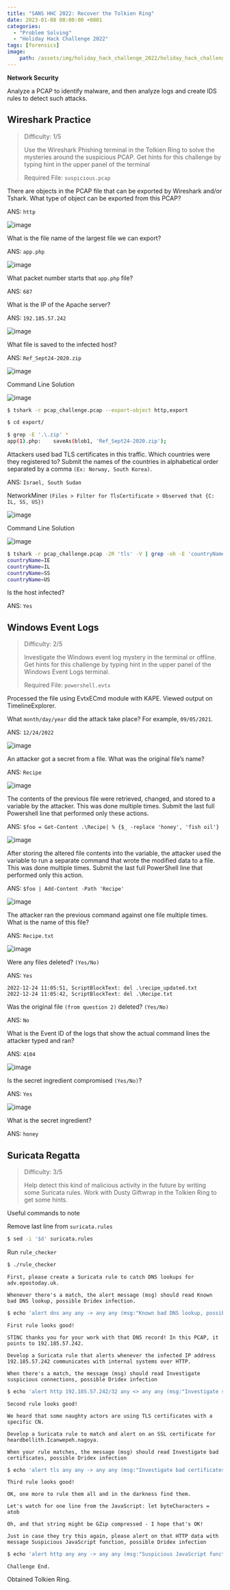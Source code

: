```yaml
---
title: "SANS HHC 2022: Recover the Tolkien Ring"
date: 2023-01-08 08:00:00 +0801
categories:
  - "Problem Solving"
  - "Holiday Hack Challenge 2022"
tags: [forensics]
image:
    path: /assets/img/holiday_hack_challenge_2022/holiday_hack_challenge_2022_banner.png
---
```

**Network Security**

Analyze a PCAP to identify malware, and then analyze logs and create IDS rules to detect such attacks.

## Wireshark Practice

>Difficulty: 1/5
>
>Use the Wireshark Phishing terminal in the Tolkien Ring to solve the mysteries around the suspicious PCAP. Get hints for this challenge by typing hint in the upper panel of the terminal
>
>Required File: `suspicious.pcap`

There are objects in the PCAP file that can be exported by Wireshark and/or Tshark. What type of object can be exported from this PCAP?

ANS: `http`

![image](/assets/img/holiday_hack_challenge_2022/da191c7470f5a76bc811dbcd2b8d4dbd0f0866c66c0c605e5a2111a99a0067d6.png)  

What is the file name of the largest file we can export?

ANS: `app.php`

![image](/assets/img/holiday_hack_challenge_2022/be1c31b9142937f5c122a95c9af5024bc4c5611f9093b252cf2dba9519b7853c.png)  

What packet number starts that `app.php` file?

ANS: `687`

What is the IP of the Apache server?

ANS: `192.185.57.242`

![image](/assets/img/holiday_hack_challenge_2022/9879aaea68ccd625e2b40473a00d9ccdbe3e97f0d1d8dcae234c2105af9c2f89.png)  

What file is saved to the infected host?

ANS: `Ref_Sept24-2020.zip`

![image](/assets/img/holiday_hack_challenge_2022/371e48bd03f989b7d6c44f9a40cc28f740dbbe862d26dcd3cbdb162a3e50949b.png)  

Command Line Solution

![image](/assets/img/holiday_hack_challenge_2022/bd5dc5b3e465a591a55afdaf36f80c757686f65e5c4d80b4645d872581cb53c1.png)  

```bash
$ tshark -r pcap_challenge.pcap --export-object http,export

$ cd export/

$ grep -E '.\.zip' *
app(1).php:    saveAs(blob1, 'Ref_Sept24-2020.zip');
```

Attackers used bad TLS certificates in this traffic. Which countries were they registered to? Submit the names of the countries in alphabetical order separated by a comma `(Ex: Norway, South Korea)`.

ANS: `Israel, South Sudan`

NetworkMiner `(Files > Filter for TlsCertificate > Observed that {C: IL, SS, US})`

![image](/assets/img/holiday_hack_challenge_2022/905388acaa6b4020c6687d87fd0a143e906f6eab38ba6707267f41020cf6f9d3.png)  

Command Line Solution

![image](/assets/img/holiday_hack_challenge_2022/3621d5d40311e7e47ee19314ea07ca7d8f96e9dae7082330c68a9ea7191c8239.png)  

```bash
$ tshark -r pcap_challenge.pcap -2R 'tls' -V | grep -oh -E 'countryName=..' | sort | uniq
countryName=IE
countryName=IL
countryName=SS
countryName=US
```

Is the host infected?

ANS: `Yes`

## Windows Event Logs

>Difficulty: 2/5
>
>Investigate the Windows event log mystery in the terminal or offline. Get hints for this challenge by typing hint in the upper panel of the Windows Event Logs terminal.
>
>Required File: `powershell.evtx`

Processed the file using EvtxECmd module with KAPE. Viewed output on TimelineExplorer.

What `month/day/year` did the attack take place? For example, `09/05/2021`.

ANS: `12/24/2022`

![image](/assets/img/holiday_hack_challenge_2022/04aeba38c722c0895887be33bcb96de2f365bbf8b5db3381da72979b3988e19e.png)  

An attacker got a secret from a file. What was the original file’s name?

ANS: `Recipe`

![image](/assets/img/holiday_hack_challenge_2022/a4d5c56ef33f2b65da2ce7824ca295efa8cc421f0590fc16578f694361688270.png)  

The contents of the previous file were retrieved, changed, and stored to a variable by the attacker. This was done multiple times. Submit the last full Powershell line that performed only these actions.

ANS: `$foo = Get-Content .\Recipe| % {$_ -replace 'honey', 'fish oil'}`

![image](/assets/img/holiday_hack_challenge_2022/c91c595b84c9905835669653894389c4f4d57ab38f2fd9a82f8fa86fcb67c1af.png)  

After storing the altered file contents into the variable, the attacker used the variable to run a separate command that wrote the modified data to a file. This was done multiple times. Submit the last full PowerShell line that performed only this action.

ANS: `$foo | Add-Content -Path 'Recipe'`

![image](/assets/img/holiday_hack_challenge_2022/e972bc2a4a8170660af79064d9f2fd0159cadde8fcb0e4969a101cbc07bd417e.png)  

The attacker ran the previous command against one file multiple times. What is the name of this file?

ANS: `Recipe.txt`

![image](/assets/img/holiday_hack_challenge_2022/40c06b62f1c85c2427eb33e571e656a8464bf2df5d94fe371c6e45d51e4941e3.png)  

Were any files deleted? `(Yes/No)`

ANS: `Yes`

```
2022-12-24 11:05:51, ScriptBlockText: del .\recipe_updated.txt
2022-12-24 11:05:42, ScriptBlockText: del .\Recipe.txt
```

Was the original file `(from question 2)` deleted? `(Yes/No)`

ANS: `No`

What is the Event ID of the logs that show the actual command lines the attacker typed and ran?

ANS: `4104`

![image](/assets/img/holiday_hack_challenge_2022/82f870e9d79f2fb6c372f29ec4b3a25a6942c53301944e8a57ec12bafcf553f3.png)  

Is the secret ingredient compromised `(Yes/No)`?

ANS: `Yes`

![image](/assets/img/holiday_hack_challenge_2022/510324d8bab1bf94cb6e26b5f0317d1700ca47b403f085be6a9ee7c9a3738e6a.png)  

What is the secret ingredient?

ANS: `honey`

## Suricata Regatta

>Difficulty: 3/5
>
>Help detect this kind of malicious activity in the future by writing some Suricata rules. Work with Dusty Giftwrap in the Tolkien Ring to get some hints.

Useful commands to note

Remove last line from `suricata.rules`

```bash
$ sed -i '$d' suricata.rules
```

Run `rule_checker`

```bash
$ ./rule_checker
```

```
First, please create a Suricata rule to catch DNS lookups for adv.epostoday.uk.

Whenever there's a match, the alert message (msg) should read Known bad DNS lookup, possible Dridex infection.
```

```bash
$ echo 'alert dns any any -> any any (msg:"Known bad DNS lookup, possible Dridex infection";dns.query;content:"epostoday";)' >> suricata.rules
```

```
First rule looks good!

STINC thanks you for your work with that DNS record! In this PCAP, it points to 192.185.57.242.

Develop a Suricata rule that alerts whenever the infected IP address 192.185.57.242 communicates with internal systems over HTTP.

When there's a match, the message (msg) should read Investigate suspicious connections, possible Dridex infection
```

```bash
$ echo 'alert http 192.185.57.242/32 any <> any any (msg:"Investigate suspicious connections, possible Dridex infection";sid:5551;)' >> suricata.rules
```

```
Second rule looks good!

We heard that some naughty actors are using TLS certificates with a specific CN.

Develop a Suricata rule to match and alert on an SSL certificate for heardbellith.Icanwepeh.nagoya.

When your rule matches, the message (msg) should read Investigate bad certificates, possible Dridex infection
```

```bash
$ echo 'alert tls any any -> any any (msg:"Investigate bad certificates, possible Dridex infection";tls.certs;content:"heardbellith.Icanwepeh.nagoya";sid:5552;)' >> suricata.rules
```

```
Third rule looks good!

OK, one more to rule them all and in the darkness find them.

Let's watch for one line from the JavaScript: let byteCharacters = atob

Oh, and that string might be GZip compressed - I hope that's OK!

Just in case they try this again, please alert on that HTTP data with message Suspicious JavaScript function, possible Dridex infection
```

```bash
$ echo 'alert http any any -> any any (msg:"Suspicious JavaScript function, possible Dridex infection";file_data;content:"let byteCharacters = atob";sid:5553;)' >> suricata.rules
```

```
Challenge End.
```

Obtained Tolkien Ring.